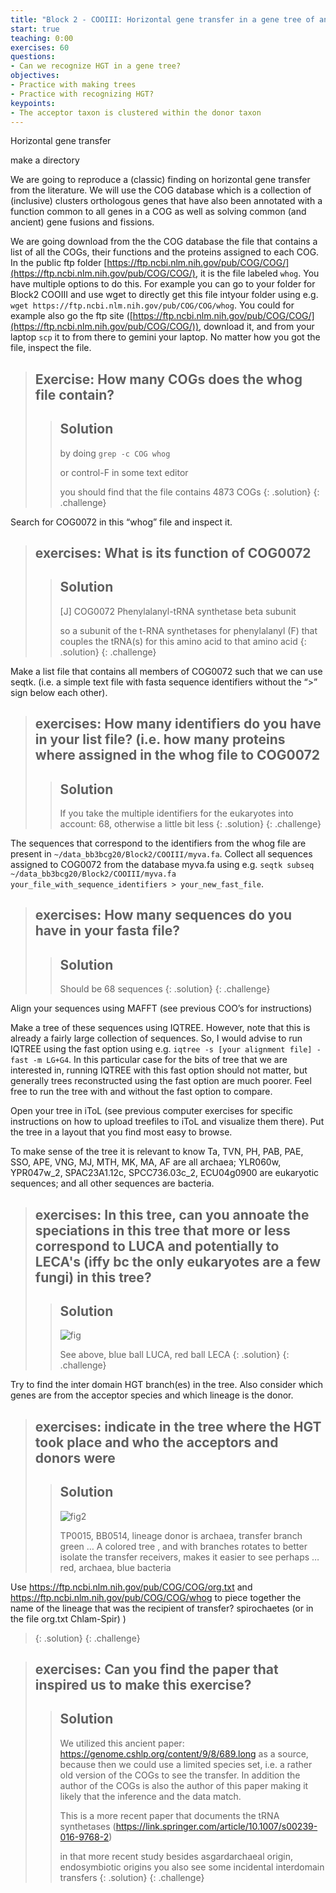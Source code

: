 ```yaml
---
title: "Block 2 - COOIII: Horizontal gene transfer in a gene tree of an aminiacyl-tRNA synthetase"
start: true
teaching: 0:00
exercises: 60
questions: 
- Can we recognize HGT in a gene tree?    
objectives: 
- Practice with making trees
- Practice with recognizing HGT? 
keypoints:
- The acceptor taxon is clustered within the donor taxon 
---
```





Horizontal gene transfer


make a directory

We are going to reproduce a (classic) finding on horizontal gene transfer from the literature. We will use the COG database which is a collection of (inclusive) clusters orthologous genes that have also been annotated with a function common to all genes in a COG as well as solving common (and ancient) gene fusions and fissions. 

We are going download from the the COG database the file that contains a list of all the COGs, their functions and the proteins assigned to each COG. In the public ftp folder [https://ftp.ncbi.nlm.nih.gov/pub/COG/COG/](https://ftp.ncbi.nlm.nih.gov/pub/COG/COG/), it is the file labeled `whog`. You have multiple options to do this. For example you can go to your folder for Block2 COOIII and use  wget to directly get this file intyour folder using e.g. `wget https://ftp.ncbi.nlm.nih.gov/pub/COG/COG/whog`. You could for example also go the ftp site ([https://ftp.ncbi.nlm.nih.gov/pub/COG/COG/](https://ftp.ncbi.nlm.nih.gov/pub/COG/COG/)), download it, and from your laptop `scp` it to  from there to gemini your laptop. No matter how you got the file, inspect the file. 


> ## Exercise: How many COGs does the whog file contain?
>
>> ## Solution
>> by doing `grep -c COG whog`
>>
>> or control-F in some text editor 
>>
>> you should find that the file contains 4873 COGs
> {: .solution}
{: .challenge}




Search for COG0072 in this “whog” file and inspect it.

> ## exercises:  What is its function of COG0072
>
>> ## Solution
>>[J] COG0072 Phenylalanyl-tRNA synthetase beta subunit
>> 
>>so a  subunit of the t-RNA synthetases for phenylalanyl (F) that couples the tRNA(s) for this amino acid to that amino acid
> {: .solution}
{: .challenge}


Make a list file that contains all members of COG0072 such that we can use seqtk. (i.e. a simple text file with fasta sequence identifiers without the “>” sign below each other).

> ## exercises: How many identifiers do you have in your list file? (i.e. how many proteins where assigned in the whog file to COG0072
>
>> ## Solution
>> If you take the multiple identifiers for the eukaryotes into account:  68, otherwise a little bit less
> {: .solution}
{: .challenge}

The sequences that correspond to the identifiers from the whog file are present in `~/data_bb3bcg20/Block2/COOIII/myva.fa`. Collect all sequences assigned to COG0072 from the database myva.fa using e.g. `seqtk subseq ~/data_bb3bcg20/Block2/COOIII/myva.fa your_file_with_sequence_identifiers > your_new_fast_file`.

> ## exercises: How many sequences do you have in your  fasta file?
>> ## Solution
>> Should be 68 sequences
> {: .solution}
{: .challenge}

Align your sequences using MAFFT (see previous COO’s for instructions)

Make a tree of these sequences using IQTREE. However, note that this is already a fairly large collection of sequences. So, I would advise to run IQTREE using the fast option using e.g. `iqtree -s [your alignment file] -fast -m LG+G4`. In this particular case for the bits of tree that we are interested in, running IQTREE with this fast option should not matter, but generally trees reconstructed using the fast option are much poorer. Feel free to run the tree with and without the fast option to compare.


Open your tree in iToL (see previous computer exercises for specific instructions on how to upload treefiles to iToL and visualize them there). Put the tree in a layout that you find most easy to browse. 

To make sense of the tree it is relevant to know Ta, TVN, PH, PAB, PAE, SSO, APE, VNG, MJ, MTH, MK, MA, AF are all archaea; YLR060w, YPR047w_2, SPAC23A1.12c, SPCC736.03c_2, ECU04g0900 are eukaryotic sequences; and all other sequences are bacteria. 

> ## exercises:  In this tree, can you annoate the speciations in this tree that more or less correspond to  LUCA and potentially to LECA's (iffy bc the only eukaryotes are a few fungi)  in this tree?
>
>> ## Solution
>> ![fig](../fig/block2_lucalecaleca.png)
>> 
>> See above, blue ball LUCA, red ball LECA
> {: .solution}
{: .challenge}

Try to find the inter domain HGT branch(es) in the tree. Also consider which genes are from the acceptor species and which lineage is the donor. 



 
> ## exercises: indicate in the tree where the HGT took place and who the acceptors and donors were 
>
>> ## Solution
>> ![fig2](../fig/block2_transfer.png)
>>
>> TP0015, BB0514, lineage donor is archaea, transfer branch green … 
>> A colored tree , and with branches rotates to better isolate the transfer receivers, makes it easier to see perhaps …  red, archaea, blue bacteria
>> 
Use https://ftp.ncbi.nlm.nih.gov/pub/COG/COG/org.txt and https://ftp.ncbi.nlm.nih.gov/pub/COG/COG/whog to piece together the name of the lineage that was the recipient of transfer? 
spirochaetes (or in the file org.txt Chlam-Spir)
)
> {: .solution}
{: .challenge}

> ## exercises:  Can you find the paper that inspired us to make this exercise? 
>
>> ## Solution
>>We utilized this ancient paper: https://genome.cshlp.org/content/9/8/689.long as a source, because then we could use a limited species set, i.e. a rather old version of the COGs to see the transfer. In addition the author of the COGs is also the author of this paper making it likely that the inference and the data match.
>>
>>This is a more recent paper that documents the tRNA synthetases
>> (https://link.springer.com/article/10.1007/s00239-016-9768-2)
>> 
>> in that more recent study besides asgardarchaeal origin, endosymbiotic origins you also see some incidental interdomain transfers
> {: .solution}
{: .challenge}


